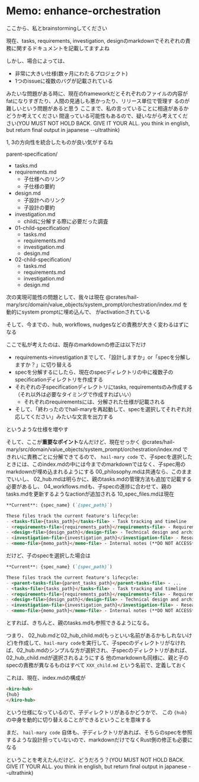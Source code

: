 # Memo: enhance-orchestration

ここから、私とbrainstormingしてください

現在、tasks, requirements, investigation, designのmarkdownでそれぞれの責務に関するドキュメントを記載してますよね

しかし、場合によっては、
- 非常に大きい仕様(数ヶ月にわたるプロジェクト)
- 1つのissueに複数のバグが記載されている

みたいな問題がある時に、現在のframeworkだとそれぞれのファイルの内容がfatになりすぎたり、人間の見通しも悪かったり、リリース単位で管理す
るのが難しいという問題があると思う
ここまで、私の言っていることに相違があるかどうか考えてください
間違っている可能性もあるので、疑いながら考えてください(YOU MUST NOT HOLD BACK. GIVE IT YOUR ALL. you think in english, but return
final output in japanese --ultrathink)

1, 3の方向性を統合したものが良い気がするね

parent-specification/
  - tasks.md
  - requirements.md
    - 子仕様へのリンク
    - 子仕様の要約
  - design.md
    - 子設計へのリンク 
    - 子設計の要約
  - investigation.md
    - childに分解する際に必要だった調査 
  - 01-child-specification/
    - tasks.md
    - requirements.md
    - investigation.md
    - design.md
  - 02-child-specification/
    - tasks.md
    - requirements.md
    - investigation.md
    - design.md

次の実現可能性の問題として、我々は現在 @crates/hail-mary/src/domain/value_objects/system_prompt/orchestration/index.md を動的にsystem promptに埋め込んで、<kiro-spec-driven> がactivationされている

そして、今までの、hub, workflows, nudgesなどの責務が大きく変わるはずになる

ここで私が考えたのは、既存のmarkdownの修正は以下だけ
- requirements→investigationまでして、「設計しますか」or「specを分解しますか？」に切り替える
- specを分解するにしたら、現在のspecディレクトリの中に複数子のspecificationディレクトリを作成する
- それぞれの子specificationディレクトリにtasks, requirementsのみ作成する（それ以外は必要なタイミングで作成すればいい）
  - それぞれのrequirementsには、分解された仕様が記載される
- そして、「終わったのでhail-maryを再起動して、specを選択してそれぞれ対応してください」みたいな文言を出力する

というような仕様を増やす

そして、ここが**重要なポイント**なんだけど、現在せっかく @crates/hail-mary/src/domain/value_objects/system_prompt/orchestration/index.md できれいに責務ごとに分解できてるので、
`hail-mary code` で、子specを選択したときには、このindex.mdの中には今までのmarkdownではなく、子spec用のmarkdownが埋め込まれるようにする
00_philosophy.mdは共通なら、このままでいいし、
02_hub.mdは明らかに、親のtasks.mdの管理方法も追加で記載する必要があるし、
04_workflows.mdも、子specの進捗に合わせて、親のtasks.mdを更新するようなactionが追加される
10_spec_files.mdは現在

```markdown
**Current**: {spec_name} (`{spec_path}`)

These files track the current feature's lifecycle:
- <tasks-file>{tasks_path}</tasks-file> - Task tracking and timeline
- <requirements-file>{requirements_path}</requirements-file> - Requirements and user stories
- <design-file>{design_path}</design-file> - Technical design and architecture
- <investigation-file>{investigation_path}</investigation-file> - Research findings and evidence
- <memo-file>{memo_path}</memo-file> - Internal notes (**DO NOT ACCESS**)
```

だけど、子のspecを選択した場合は

```markdown
**Current**: {spec_name} (`{spec_path}`)

These files track the current feature's lifecycle:
- <parent-tasks-file>{parent_tasks_path}</parent-tasks-file> - ...
- <tasks-file>{tasks_path}</tasks-file> - Task tracking and timeline
- <requirements-file>{requirements_path}</requirements-file> - Requirements and user stories
- <design-file>{design_path}</design-file> - Technical design and architecture
- <investigation-file>{investigation_path}</investigation-file> - Research findings and evidence
- <memo-file>{memo_path}</memo-file> - Internal notes (**DO NOT ACCESS**)
```

とすれば、きちんと、親のtasks.mdも参照できるようになる。

つまり、
02_hub.mdと02_hub_child.md(もっといい名前があるかもしれないけど)を作成して、`hail-mary code`を実行して、子specのディレクトリがなければ、02_hub.mdのシンプルな方が選択され、子specのディレクトリがあれば、02_hub_child.mdが選択されるようにする
他のmarkdownも同様に、親と子のspecの責務が異なるものはすべて `XXX_child.md` という名前で、定義しておく

これは、現在、index.mdの構成が

```markdown
<kiro-hub>
{hub}
</kiro-hub>
```
という仕様になっているので、子ディレクトリがあるかどうかで、 この `{hub}` の中身を動的に切り替えることができるということを意味する

まだ、 `hail-mary code` 自体も、子ディレクトリがあれば、そちらのspecを参照するような設計担っていないので、markdownだけでなくRust側の修正も必要になる

ということを考えたんだけど、どうだろう？(YOU MUST NOT HOLD BACK. GIVE IT YOUR ALL. you think in english, but return
final output in japanese --ultrathink)
